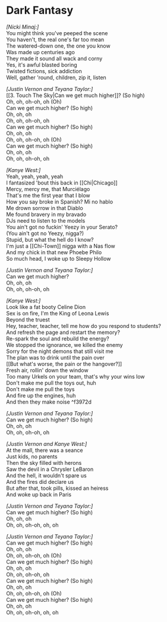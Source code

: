 # Dark Fantasy

_[Nicki Minaj:]_  
You might think you've peeped the scene  
You haven't, the real one's far too mean  
The watered-down one, the one you know  
Was made up centuries ago  
They made it sound all wack and corny  
Yes, it's awful blasted boring  
Twisted fictions, sick addiction  
Well, gather 'round, children, zip it, listen  

_[Justin Vernon and Teyana Taylor:]_  
[[3. Touch The Sky|Can we get much higher]]? (So high)  
Oh, oh, oh-oh, oh (Oh)  
Can we get much higher? (So high)  
Oh, oh, oh  
Oh, oh, oh-oh, oh  
Can we get much higher? (So high)  
Oh, oh, oh  
Oh, oh, oh-oh, oh (Oh)  
Can we get much higher? (So high)  
Oh, oh, oh  
Oh, oh, oh-oh, oh  

_[Kanye West:]_  
Yeah, yeah, yeah, yeah  
I fantasized 'bout this back in [[Chi|Chicago]]  
Mercy, mercy me, that Murciélago  
That's me the first year that I blow  
How you say broke in Spanish? Mi no hablo  
Me drown sorrow in that Diablo  
Me found bravery in my bravado  
DJs need to listen to the models  
You ain't got no fuckin' Yeezy in your Serato?  
(You ain't got no Yeezy, nigga?)  
Stupid, but what the hell do I know?  
I'm just a [[Chi-Town]] nigga with a Nas flow  
And my chick in that new Phoebe Philo  
So much head, I woke up to Sleepy Hollow  

_[Justin Vernon and Teyana Taylor:]_  
Can we get much higher?  
Oh, oh, oh  
Oh, oh, oh-oh, oh  

_[Kanye West:]_  
Look like a fat booty Celine Dion  
Sex is on fire, I'm the King of Leona Lewis  
Beyond the truest  
Hey, teacher, teacher, tell me how do you respond to students?  
And refresh the page and restart the memory?  
Re-spark the soul and rebuild the energy?  
We stopped the ignorance, we killed the enemy  
Sorry for the night demons that still visit me  
The plan was to drink until the pain over  
[[But what's worse, the pain or the hangover?]]  
Fresh air, rollin' down the window  
Too many Urkels on your team, that's why your wins low  
Don't make me pull the toys out, huh  
Don't make me pull the toys  
And fire up the engines, huh  
And then they make noise   ^f3972d

_[Justin Vernon and Teyana Taylor:]_  
Can we get much higher? (So high)  
Oh, oh, oh  
Oh, oh, oh-oh, oh  

_[Justin Vernon and Kanye West:]_  
At the mall, there was a seance  
Just kids, no parents  
Then the sky filled with herons  
Saw the devil in a Chrysler LeBaron  
And the hell, it wouldn't spare us  
And the fires did declare us  
But after that, took pills, kissed an heiress  
And woke up back in Paris  

_[Justin Vernon and Teyana Taylor:]_  
Can we get much higher? (So high)  
Oh, oh, oh  
Oh, oh, oh-oh, oh, oh  

_[Justin Vernon and Teyana Taylor:]_  
Can we get much higher? (So high)  
Oh, oh, oh  
Oh, oh, oh-oh, oh (Oh)  
Can we get much higher? (So high)  
Oh, oh, oh  
Oh, oh, oh-oh, oh  
Can we get much higher? (So high)  
Oh, oh, oh  
Oh, oh, oh-oh, oh (Oh)  
Can we get much higher? (So high)  
Oh, oh, oh  
Oh, oh, oh-oh, oh, oh
